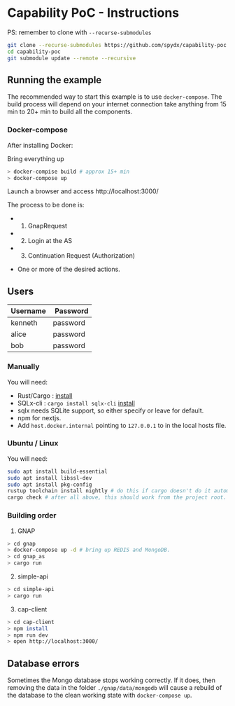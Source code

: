 # Capability PoC - Instructions

PS: remember to clone with `--recurse-submodules`

```sh
git clone --recurse-submodules https://github.com/spydx/capability-poc.git
cd capability-poc
git submodule update --remote --recursive
```

## Running the example

The recommended way to start this example is to use `docker-compose`.
The build process will depend on your internet connection take anything from 15 min to 20+ min to build all the components.

### Docker-compose

After installing Docker:

Bring everything up

```sh
> docker-compise build # approx 15+ min
> docker-compose up 
```

Launch a browser and access http://localhost:3000/

The process to be done is:

- 1. GnapRequest
- 2. Login at the AS
- 3. Continuation Request (Authorization)

- One or more of the desired actions.

## Users

| Username | Password |
|---|---|
| kenneth | password |
| alice | password |
| bob | password |

### Manually

You will need:

- Rust/Cargo : [install](https://www.rust-lang.org/tools/install)
- SQLx-cli : `cargo install sqlx-cli` [install](https://lib.rs/crates/sqlx-cli)
- sqlx needs SQLite support, so either specify or leave for default.
- npm for nextjs.
- Add `host.docker.internal` pointing to `127.0.0.1` to in the local hosts file.

### Ubuntu / Linux

You will need:

```sh
sudo apt install build-essential
sudo apt install libssl-dev
sudo apt install pkg-config
rustup toolchain install nightly # do this if cargo doesn't do it automatically
cargo check # after all above, this should work from the project root.
```

### Building order

1. GNAP

```sh
> cd gnap
> docker-compose up -d # bring up REDIS and MongoDB.
> cd gnap_as
> cargo run 
```

2. simple-api
```sh
> cd simple-api
> cargo run
```

3. cap-client

```sh
> cd cap-client
> npm install
> npm run dev
> open http://localhost:3000/
```

## Database errors

Sometimes the Mongo database stops working correctly.
If it does, then removing the data in the folder `./gnap/data/mongodb`
will cause a rebuild of the database to the clean working state with `docker-compose up`.